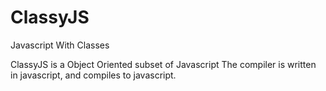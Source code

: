 ClassyJS
========

Javascript With Classes

ClassyJS is a Object Oriented subset of Javascript
The compiler is written in javascript, and compiles to javascript.
